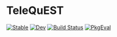 # TeleQuEST

[![Stable](https://img.shields.io/badge/docs-stable-blue.svg)](https://fieldofnodes.github.io/TeleQuEST.jl/stable/)
[![Dev](https://img.shields.io/badge/docs-dev-blue.svg)](https://fieldofnodes.github.io/TeleQuEST.jl/dev/)
[![Build Status](https://github.com/fieldofnodes/TeleQuEST.jl/actions/workflows/CI.yml/badge.svg?branch=main)](https://github.com/fieldofnodes/TeleQuEST.jl/actions/workflows/CI.yml?query=branch%3Amain)
[![PkgEval](https://JuliaCI.github.io/NanosoldierReports/pkgeval_badges/T/TeleQuEST.svg)](https://JuliaCI.github.io/NanosoldierReports/pkgeval_badges/T/TeleQuEST.html)
